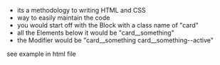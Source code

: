 - its a methodology to writing HTML and CSS
- way to easily maintain the code
- you would start off with the Block with a class name of "card"
- all the Elements below it would be "card__something"
- the Modifier would be "card__something card__something--active"

see example in html file
